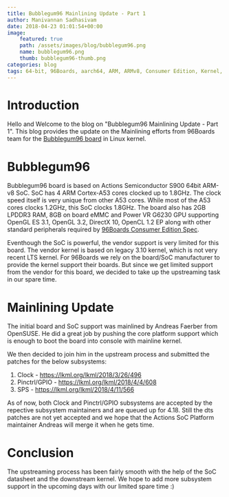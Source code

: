 ```yaml
---
title: Bubblegum96 Mainlining Update - Part 1
author: Manivannan Sadhasivam
date: 2018-04-23 01:01:54+00:00
image:
    featured: true
    path: /assets/images/blog/bubblegum96.png
    name: bubblegum96.png
    thumb: bubblegum96-thumb.png
categories: blog
tags: 64-bit, 96Boards, aarch64, ARM, ARMv8, Consumer Edition, Kernel, Linux, Bubblegum96, Actions, S900, SoC, Mainlining
---
```


# Introduction

Hello and Welcome to the blog on "Bubblegum96 Mainlining Update - Part 1". This
blog provides the update on the Mainlining efforts from 96Boards team for the
[Bubblegum96 board](/product/bubblegum-96/) in Linux kernel.

# Bubblegum96

Bubblegum96 board is based on Actions Semiconductor S900 64bit ARM-v8 SoC. SoC
has 4 ARM Cortex-A53 cores clocked up to 1.8GHz. The clock speed itself is very
unique from other A53 cores. While most of the A53 cores clocks 1.2GHz, this SoC
clocks 1.8GHz. The board also has 2GB LPDDR3 RAM, 8GB on board eMMC and Power
VR G6230 GPU supporting OpenGL ES 3.1, OpenGL 3.2, DirectX 10, OpenCL 1.2 EP along
with other standard peripherals required by [96Boards Consumer Edition Spec](https://linaro.co/ce-specification).

Eventhough the SoC is powerful, the vendor support is very limited for this board.
The vendor kernel is based on legacy 3.10 kernel, which is not very recent LTS
kernel. For 96Boards we rely on the board/SoC manufacturer to provide the kernel
support their boards. But since we get limited support from the vendor for this
board, we decided to take up the upstreaming task in our spare time.

# Mainlining Update

The initial board and SoC support was mainlined by Andreas Faerber from OpenSUSE.
He did a great job by pushing the core platform support which is enough to boot
the board into console with mainline kernel.

We then decided to join him in the upstream process and submitted the patches
for the below subsystems:

1. Clock - https://lkml.org/lkml/2018/3/26/496
2. Pinctrl/GPIO - https://lkml.org/lkml/2018/4/4/608
3. SPS - https://lkml.org/lkml/2018/4/11/566

As of now, both Clock and Pinctrl/GPIO subsystems are accepted by the repective
subsystem maintainers and are queued up for 4.18. Still the dts patches are
not yet accepted and we hope that the Actions SoC Platform maintainer Andreas
will merge it when he gets time.

# Conclusion

The upstreaming process has been fairly smooth with the help of the SoC
datasheet and the downstream kernel. We hope to add more subsystem support
in the upcoming days with our limited spare time :)
